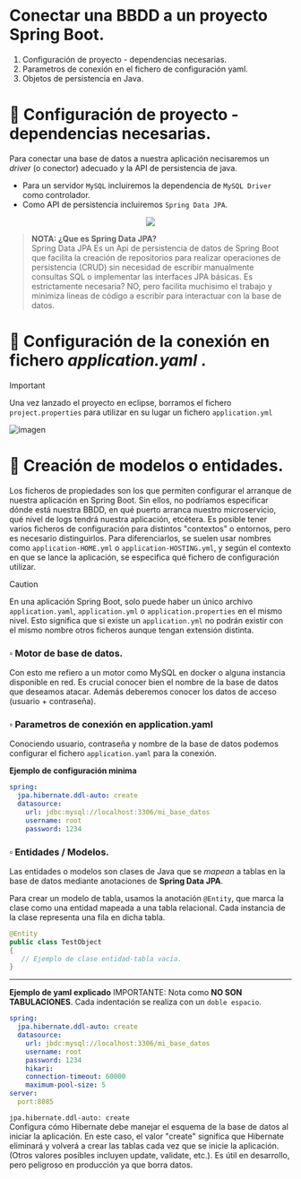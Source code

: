 # Conectar una BBDD a un proyecto Spring Boot.
1. Configuración de proyecto - dependencias necesarias.
2. Parametros de conexión en el fichero de configuración yaml.
3. Objetos de persistencia en Java.


# 📌 Configuración de proyecto - dependencias necesarias.
Para conectar una base de datos a nuestra aplicación necisaremos un _driver_ (o conector) adecuado y la API de persistencia de java.
- Para un servidor `MySQL` incluiremos la dependencia de `MySQL Driver` como controlador.
- Como API de persistencia incluiremos `Spring Data JPA`.
    
<p align="center" >
   <img src="https://github.com/user-attachments/assets/5b1b30de-d123-4724-aeec-212e421a26d1"><img>
</p>
   
>**NOTA: ¿Que es Spring Data JPA?**   
>Spring Data JPA Es un Api de persistencia de datos de Spring Boot que facilita la creación de repositorios para realizar operaciones de persistencia (CRUD) sin necesidad de 
escribir manualmente consultas SQL o implementar las interfaces JPA básicas. Es estrictamente necesaria? NO, pero facilita muchisimo el trabajo y minimiza lineas de código a 
escribir para interactuar con la base de datos.
   
     
# 📌 Configuración de la conexión en fichero _application.yaml_ .
>[!IMPORTANT]
>Una vez lanzado el proyecto en eclipse, borramos el fichero `project.properties` para utilizar en su lugar un fichero `application.yml`
>   
>![imagen](https://github.com/user-attachments/assets/2e848b19-92b0-43db-97cb-6071d8bd9a0d)

# 📌 Creación de modelos o entidades.



    
Los ficheros de propiedades son los que permiten configurar el arranque de nuestra aplicación en Spring Boot. Sin ellos, no podríamos especificar dónde está nuestra BBDD, 
en qué puerto arranca nuestro microservicio, qué nivel de logs tendrá nuestra aplicación, etcétera. Es posible tener varios ficheros de configuración para distintos "contextos" 
o entornos, pero es necesario distinguirlos. Para diferenciarlos, se suelen usar nombres como `application-HOME.yml` o `application-HOSTING.yml`, y según el contexto en que se lance 
la aplicación, se especifica qué fichero de configuración utilizar.
    
>[!Caution]
>En una aplicación Spring Boot, solo puede haber un único archivo `application.yaml`, `application.yml` o `application.properties` en el mismo nivel. Esto significa que si existe un
`application.yml` no podrán existir con el mismo nombre otros ficheros aunque tengan extensión distinta.
   


### ▫️ Motor de base de datos.
Con esto me refiero a un motor como MySQL en docker o alguna instancia disponible en red.
Es crucial conocer bien el nombre de la base de datos que deseamos atacar.
Además deberemos conocer los datos de acceso (usuario + contraseña).

### ▫️ Parametros de conexión en application.yaml
Conociendo usuario, contraseña y nombre de la base de datos podemos configurar el fichero `application.yaml` para la conexión.

**Ejemplo de configuración minima**
```yaml
spring:
  jpa.hibernate.ddl-auto: create
  datasource:
    url: jdbc:mysql://localhost:3306/mi_base_datos
    username: root
    password: 1234
```

### ▫️ Entidades / Modelos.
Las entidades o modelos son clases de Java que se _mapean_ a tablas en la base de datos mediante anotaciones de **Spring Data JPA**.
     
Para crear un modelo de tabla, usamos la anotación `@Entity`, que marca la clase como una entidad mapeada a una tabla relacional. Cada instancia de la clase representa una fila en dicha tabla.

```java
@Entity
public class TestObject
{
   // Ejemplo de clase entidad-tabla vacía.
}
```





---


**Ejemplo de yaml explicado**
IMPORTANTE: Nota como **NO SON TABULACIONES**. Cada indentación se realiza con un `doble espacio`.
```yaml
spring:
  jpa.hibernate.ddl-auto: create
  datasource:
    url: jbdc:mysql://localhost:3306/mi_base_datos
    username: root
    password: 1234
    hikari:
    connection-timeout: 60000
    maximum-pool-size: 5
server:
  port:8085
```
   
`jpa.hibernate.ddl-auto: create`   
Configura cómo Hibernate debe manejar el esquema de la base de datos al iniciar la aplicación. En este caso, el valor "create" significa que Hibernate eliminará y volverá a crear las tablas cada vez que se inicie la aplicación. (Otros valores posibles incluyen update, validate, etc.). Es útil en desarrollo, pero peligroso en producción ya que borra datos.
